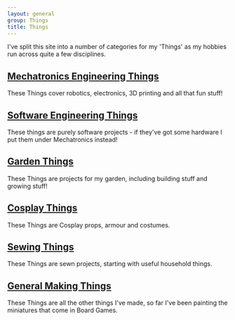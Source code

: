 ```yaml
---
layout: general
group: Things
title: Things
---
```


I've split this site into a number of categories for my 'Things' as my hobbies run across quite a few disciplines.

## [Mechatronics Engineering Things](/things/mechatronics)
These Things cover robotics, electronics, 3D printing and all that fun stuff!

## [Software Engineering Things](/things/software)
These things are purely software projects - if they've got some hardware I put them under Mechatronics instead!

## [Garden Things](/things/garden)
These Things are projects for my garden, including building stuff and growing stuff!

## [Cosplay Things](/things/cosplay)
These Things are Cosplay props, armour and costumes.

## [Sewing Things](/things/sewing)
These Things are sewn projects, starting with useful household things.

## [General Making Things](/things/making)
These Things are all the other things I've made, so far I've been painting the miniatures that come in Board Games.